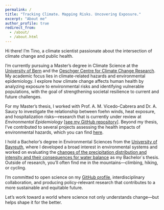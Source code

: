 ```yaml
---
permalink: /
title: "Tracking Climate. Mapping Risks. Uncovering Exposure."
excerpt: "About me"
author_profile: true
redirect_from: 
  - /about/
  - /about.html
---
```


Hi there! I’m Tino, a climate scientist passionate about the intersection of climate change and public health.

I’m currently pursuing a Master’s degree in Climate Science at the [University of Bern](https://www.unibe.ch/) and the [Oeschger Centre for Climate Change Research](https://www.oeschger.unibe.ch/). My academic focus lies in climate-related hazards and environmental epidemiology. I explore how climate change affects human health by analyzing exposure to environmental risks and identifying vulnerable populations, with the goal of strengthening societal resilience to current and future challenges.

For my Master’s thesis, I worked with Prof. A. M. Vicedo-Cabrera and Dr. A. Saucy to investigate the relationship between foehn winds, heat exposure, and hospitalization risks—research that is currently under review at *Environmental Epidemiology* [[see my GitHub repository]](https://github.com/tinojona/Paper_2025_foehn_winds_and_hospitalizations). Beyond my thesis, I’ve contributed to several projects assessing the health impacts of environmental hazards, which you can find [here](https://tinojona.github.io/projects/).

I hold a Bachelor’s degree in Environmental Sciences from the [University of Bayreuth](https://www.uni-bayreuth.de/), where I developed a broad interest in environmental systems and worked on evaluating the [changes of the precipitation distribution and intensity and their consequences for water balance](https://github.com/tinojona/tinojona.github.io/blob/main/files/BA_Tino_Schneidewind.pdf) as my Bachelor`s thesis. Outside of research, you’ll often find me in the mountains—climbing, hiking, or cycling.

I’m committed to open science on my [GitHub profile](https://github.com/tinojona), interdisciplinary collaboration, and producing policy-relevant research that contributes to a more sustainable and equitable future.

Let’s work toward a world where science not only understands change—but helps shape it for the better.


